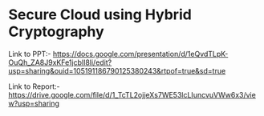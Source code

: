 # Secure Cloud using Hybrid Cryptography

Link to PPT:- https://docs.google.com/presentation/d/1eQvdTLpK-OuQh_ZA8J9xKFe1jcbIl8li/edit?usp=sharing&ouid=105191186790125380243&rtpof=true&sd=true

Link to Report:- https://drive.google.com/file/d/1_TcTL2ojjeXs7WE53lcLIuncvuVWw6x3/view?usp=sharing

